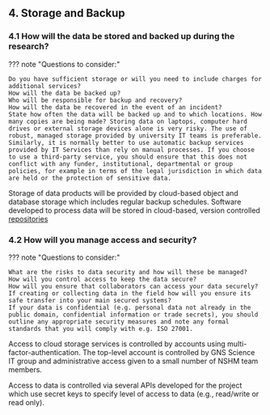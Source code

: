 ## 4. Storage and Backup 

### 4.1 How will the data be stored and backed up during the research?

??? note "Questions to consider:"

    Do you have sufficient storage or will you need to include charges for additional services?
    How will the data be backed up?
    Who will be responsible for backup and recovery?
    How will the data be recovered in the event of an incident?
    State how often the data will be backed up and to which locations. How many copies are being made? Storing data on laptops, computer hard drives or external storage devices alone is very risky. The use of robust, managed storage provided by university IT teams is preferable. Similarly, it is normally better to use automatic backup services provided by IT Services than rely on manual processes. If you choose to use a third-party service, you should ensure that this does not conflict with any funder, institutional, departmental or group policies, for example in terms of the legal jurisdiction in which data are held or the protection of sensitive data.

Storage of data products will be provided by cloud-based object and database storage which includes regular backup schedules. Software developed to process data will be stored in cloud-based, version controlled [repositories](https://github.com/GNS-Science)

### 4.2 How will you manage access and security?

??? note "Questions to consider:"

    What are the risks to data security and how will these be managed?
    How will you control access to keep the data secure?
    How will you ensure that collaborators can access your data securely?
    If creating or collecting data in the field how will you ensure its safe transfer into your main secured systems?
    If your data is confidential (e.g. personal data not already in the public domain, confidential information or trade secrets), you should outline any appropriate security measures and note any formal standards that you will comply with e.g. ISO 27001.

Access to cloud storage services is controlled by accounts using multi-factor-authentication. The top-level account is controlled by GNS Science IT group and administrative access given to a small number of NSHM team members.

Access to data is controlled via several APIs developed for the project which use secret keys to specify level of access to data (e.g., read/write or read only).